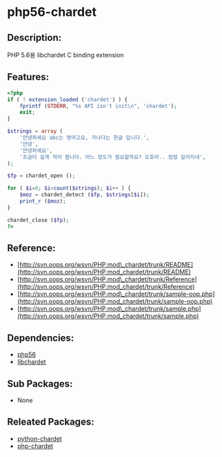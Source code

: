# php56-chardet

## Description:

PHP 5.6용 libchardet C binding extension

## Features:

```php
<?php
if ( ! extension_loaded ('chardet') ) {
    fprintf (STDERR, "%s API isn't init\n", 'chardet');
    exit;
}

$strings = array (
    '안녕하세요 abc는 영어고요, 가나다는 한글 입니다.',
    '안녕',
    '안녕하세요',
    '조금더 길게 적어 봅니다. 어느 정도가 필요할까요? 오호라.. 점점 길어지네',
);

$fp = chardet_open ();

for ( $i=0; $i<count($strings); $i++ ) {
    $moz = chardet_detect ($fp, $strings[$i]);
    print_r ($moz);
}

chardet_close ($fp);
?>
```

## Reference:

* [http://svn.oops.org/wsvn/PHP.mod\_chardet/trunk/README](http://svn.oops.org/wsvn/PHP.mod_chardet/trunk/README)
* [http://svn.oops.org/wsvn/PHP.mod\_chardet/trunk/Reference](http://svn.oops.org/wsvn/PHP.mod_chardet/trunk/Reference)
* [http://svn.oops.org/wsvn/PHP.mod\_chardet/trunk/sample-oop.php](http://svn.oops.org/wsvn/PHP.mod_chardet/trunk/sample-oop.php)
* [http://svn.oops.org/wsvn/PHP.mod\_chardet/trunk/sample.php](http://svn.oops.org/wsvn/PHP.mod_chardet/trunk/sample.php)

## Dependencies:

* [php56](../annyung3-addon-packages/pkg-addon-php56.md)
* [libchardet](pkg-core-libchardet.md)

## Sub Packages:

* None

## Releated Packages:

* [python-chardet](pkg-core-python-chardet.md)
* [php-chardet](pkg-core-php-chardet.md)

